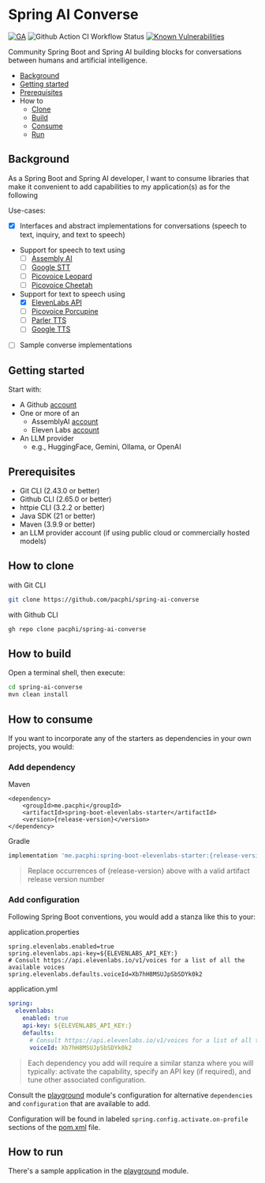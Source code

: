 # Spring AI Converse

[![GA](https://img.shields.io/badge/Release-Alpha-darkred)](https://img.shields.io/badge/Release-Alpha-darkred) ![Github Action CI Workflow Status](https://github.com/pacphi/spring-ai-converse/actions/workflows/ci.yml/badge.svg) [![Known Vulnerabilities](https://snyk.io/test/github/pacphi/spring-ai-converse/badge.svg?style=plastic)](https://snyk.io/test/github/pacphi/spring-ai-converse)

Community Spring Boot and Spring AI building blocks for conversations between humans and artificial intelligence.

* [Background](#background)
* [Getting started](#getting-started)
* [Prerequisites](#prerequisites)
* How to
    * [Clone](#how-to-clone)
    * [Build](#how-to-build)
    * [Consume](#how-to-consume)
    * [Run](#how-to-run)

## Background

As a Spring Boot and Spring AI developer, I want
to consume libraries that make it convenient to add capabilities to my application(s)
as for the following

Use-cases:

* [x] Interfaces and abstract implementations for conversations (speech to text, inquiry, and text to speech)
* Support for speech to text using
  * [ ] [Assembly AI](https://www.assemblyai.com/blog/speech-recognition-in-java/)
  * [ ] [Google STT](https://cloud.google.com/speech-to-text/docs/transcribe-client-libraries#client-libraries-install-java)
  * [ ] [Picovoice Leopard](https://github.com/Picovoice/leopard?tab=readme-ov-file#java-demo)
  * [ ] [Picovoice Cheetah](https://github.com/Picovoice/cheetah?tab=readme-ov-file#java-demos)
* Support for text to speech using 
  * [x] [ElevenLabs API](https://elevenlabs.io/docs/api-reference/text-to-speech/convert)
  * [ ] [Picovoice Porcupine](https://github.com/Picovoice/porcupine?tab=readme-ov-file#java-demos)
  * [ ] [Parler TTS](https://huggingface.co/ecyht2/parler-tts-mini-v1-GGUF)
  * [ ] [Google TTS](https://cloud.google.com/text-to-speech/docs/create-audio-text-client-libraries#client-libraries-install-java)
* [ ] Sample converse implementations

## Getting started

Start with:

* A Github [account](https://github.com/signup)
* One or more of an
  * AssemblyAI [account](https://www.assemblyai.com/dashboard/signup)
  * Eleven Labs [account](https://elevenlabs.io/app/sign-up)
* An LLM provider
  * e.g., HuggingFace, Gemini, Ollama, or OpenAI

## Prerequisites

* Git CLI (2.43.0 or better)
* Github CLI (2.65.0 or better)
* httpie CLI (3.2.2 or better)
* Java SDK (21 or better)
* Maven (3.9.9 or better)
* an LLM provider account (if using public cloud or commercially hosted models)

## How to clone

with Git CLI

```bash
git clone https://github.com/pacphi/spring-ai-converse
```

with Github CLI

```bash
gh repo clone pacphi/spring-ai-converse
```

## How to build

Open a terminal shell, then execute:

```bash
cd spring-ai-converse
mvn clean install
```

## How to consume

If you want to incorporate any of the starters as dependencies in your own projects, you would:

### Add dependency

Maven

```maven
<dependency>
    <groupId>me.pacphi</groupId>
    <artifactId>spring-boot-elevenlabs-starter</artifactId>
    <version>{release-version}</version>
</dependency>
```

Gradle

```gradle
implementation 'me.pacphi:spring-boot-elevenlabs-starter:{release-version}'
```

> Replace occurrences of {release-version} above with a valid artifact release version number

### Add configuration

Following Spring Boot conventions, you would add a stanza like this to your:

application.properties

```properties
spring.elevenlabs.enabled=true
spring.elevenlabs.api-key=${ELEVENLABS_API_KEY:}
# Consult https://api.elevenlabs.io/v1/voices for a list of all the available voices
spring.elevenlabs.defaults.voiceId=Xb7hH8MSUJpSbSDYk0k2
```

application.yml

```yaml
spring:
  elevenlabs:
    enabled: true
    api-key: ${ELEVENLABS_API_KEY:}
    defaults:
      # Consult https://api.elevenlabs.io/v1/voices for a list of all the available voices
      voiceId: Xb7hH8MSUJpSbSDYk0k2
```

> Each dependency you add will require a similar stanza where you will typically: activate the capability, specify an API key (if required), and tune other associated configuration.

Consult the [playground](playground) module's configuration for alternative
`dependencies` and `configuration` that are available to add.

Configuration will be found in labeled `spring.config.activate.on-profile` sections of the [pom.xml](playground/pom.xml) file.

## How to run

There's a sample application in the [playground](playground) module.
